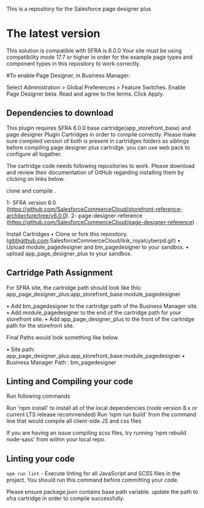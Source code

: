 This is a repository for the Salesforce page designer plus 
# The latest version
This solution is compatible with SFRA is 6.0.0
Your site must be using compatibility mode 17.7 or higher in order for the example page types and component types in this repository to work correctly.


#To enable Page Designer, in Business Manager:

Select Administration > Global Preferences > Feature Switches.
Enable Page Designer beta.
Read and agree to the terms.
Click Apply.

Dependencies to download
------------------------------
This plugin requires SFRA 6.0.0 base cartridge(app_storefront_base) and page designer Plugin Cartridges in order to compile correctly. Please make sure compiled version of both is present in cartridges folders as siblings before compiling page designer plus cartridge. you can use web pack to configure all togather. 

The cartridge code needs following repositories to work. Please download and review their documentation of GitHub regarding installing them by clicking on links below. 

clone and compile .

1-	SFRA version 6.0 (https://github.com/SalesforceCommerceCloud/storefront-reference-architecture/tree/v6.0.0).
2-	page-designer-reference (https://github.com/SalesforceCommerceCloud/page-designer-reference)
.

Install Cartridges
•	Clone or fork this repository.(git@github.com:SalesforceCommerceCloud/link_royalcyberpd.git)
•	Upload module_pagedesigner and bm_pagedesigner to your sandbox.
•	upload app_page_designer_plus to your sandbox.


Cartridge Path Assignment 
------------------------------------
For SFRA site, the cartridge path should look like this: app_page_designer_plus:app_storefront_base:module_pagedesigner

•	Add bm_pagedesigner to the cartridge path of the Business Manager site.
•	Add module_pagedesigner to the end of the cartridge path for your storefront site.
•	Add app_page_designer_plus to the front of the cartridge path for the storefront site.

Final Paths would look something like below. 

•	Site path: app_page_designer_plus:app_storefront_base:module_pagedesigner
•	Business Manager Path : bm_pagedesigner 





## Linting and Compiling your code

Run following commands 

 Run 'npm install' to install all of the local dependencies (node version 8.x or current LTS release recommended) 
 Run 'npm run build' from the command line that would compile all client-side JS and css files


  If you are having an issue compiling scss files, try running 'npm rebuild node-sass' from within your local repo.
  

## Linting your code

`npm run lint` - Execute linting for all JavaScript and SCSS files in the project. You should run this command before committing your code.

Please ensure package.json contains base path variable. update the path to sfra cartridge in order to compile successfully. 















